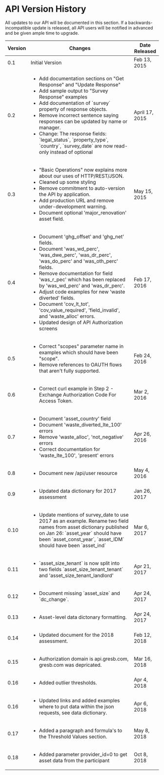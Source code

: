 # API Version History
All updates to our API will be documented in this section. If a backwards-incompatible update is released, all API users will be notified in advanced and be given ample time to upgrade.


<table>
  <thead>
    <tr>
      <th>Version</th>
      <th>Changes</th>
      <th>Date Released</th>
    </tr>
  </thead>
  <tbody>
    <tr>
      <td>0.1</td>
      <td>Initial Version</td>
      <td>Feb 13, 2015</td>
    </tr>
    <tr>
      <td>0.2</td>
      <td>
        <ul>
          <li>Add documentation sections on "Get Response" and  "Update Response"</li>
          <li>Add sample output to "Survey Response" examples</li>
          <li>Add documentation of `survey` property of response objects.</li>
          <li>Remove incorrect sentence saying responses can be updated by name or manager.</li>
          <li>Change: The response fields: `legal_status`, `property_type`, `country`, `survey_date` are now read-only instead of optional</li>
        </td>
      <td>April 17, 2015</td>
    </tr>
    <tr>
      <td>0.3</td>
      <td>
        <ul>
          <li>"Basic Operations" now explains more about our uses of HTTP/REST/JSON.</li>
          <li>Cleaned up some styling</li>
          <li>Remove commitment to auto-version the API by application.</li>
          <li>Add production URL and remove under-development warning.</li>
          <li>Document optional 'major_renovation' asset field.</li>
        </td>
      <td>May 15, 2015</td>
    </tr>
    <tr>
      <td>0.4</td>
      <td>
        <ul>
          <li>Document 'ghg_offset' and 'ghg_net' fields.</li>
          <li>Document 'was_wd_perc', 'was_dwe_perc', 'was_dr_perc', 'was_do_perc' and 'was_oth_perc' fields.</li>
          <li>Remove documentation for field 'was_r_pec' which has been replaced by 'was_wd_perc' and 'was_dr_perc'.</li>
          <li>Adjust code examples for new 'waste diverted' fields.</li>
          <li>Document 'cov_lt_tot', 'cov_value_required', 'field_invalid', and 'waste_alloc' errors.</li>
          <li>Updated design of API Authorization screens</li>
        </td>
      <td>Feb 17, 2016</td>
    </tr>
    <tr>
      <td>0.5</td>
      <td>
        <ul>
          <li>Correct "scopes" parameter name in examples which should have been "scope".</li>
          <li>Remove references to OAUTH flows that aren't fully supported.</li>
        </td>
      <td>Feb 24, 2016</td>
    </tr>
    <tr>
      <td>0.6</td>
      <td>
        <ul>
          <li>Correct curl example in Step 2 - Exchange Authorization Code For Access Token.</li>
        </td>
      <td>Mar 2, 2016</td>
    </tr>
    <tr>
      <td>0.7</td>
      <td>
        <ul>
          <li>Document 'asset_country' field</li>
          <li>Document 'waste_diverted_lte_100' errors</li>
          <li>Remove 'waste_alloc', 'not_negative' errors</li>
          <li>Correct documentation for 'waste_lte_100', 'present' errors</li>
        </td>
      <td>Apr 26, 2016</td>
    </tr>
    <tr>
      <td>0.8</td>
      <td>
        <ul>
          <li>Document new /api/user resource</li>
        </td>
      <td>May 4, 2016</td>
    </tr>
    <tr>
      <td>0.9</td>
      <td>
        <ul>
          <li>Updated data dictionary for 2017 assessment</li>
        </td>
      <td>Jan 26, 2017</td>
    </tr>
    <tr>
      <td>0.10</td>
      <td>
        <ul>
          <li>
            Update mentions of survey_date to use 2017 as an example. Rename two field names
            from asset dictionary published on Jan 26:
               `asset_year` should have been `asset_const_year`,
               `asset_IDM` should have been `asset_ind`
          </li>
        </td>
      <td>Mar 6, 2017</td>
    </tr>
    <tr>
      <td>0.11</td>
      <td>
        <ul>
          <li>
            `asset_size_tenant` is now split into two fields `asset_size_tenant_tenant` and 'asset_size_tenant_landlord'
          </li>
        </td>
      <td>Apr 21, 2017</td>
    </tr>
    <tr>
      <td>0.12</td>
      <td>
        <ul>
          <li>
            Document missing `asset_size` and `dc_change`.
          </li>
        </td>
      <td>Apr 24, 2017</td>
    </tr>
    <tr>
      <td>0.13</td>
      <td>
        <ul>
          <li>
            Asset-level data dictonary formatting.
          </li>
        </td>
      <td>Apr 24, 2017</td>
    </tr>
    <tr>
      <td>0.14</td>
      <td>
        <ul>
          <li>
            Updated document for the 2018 assessment.
          </li>
        </td>
      <td>Feb 12, 2018</td>
    </tr>
    <tr>
      <td>0.15</td>
      <td>
        <ul>
          <li>
            Authorization domain is api.gresb.com, gresb.com was depricated.
          </li>
        </td>
      <td>Mar 16, 2018</td>
    </tr>
    <tr>
      <td>0.16</td>
      <td>
        <ul>
          <li>
            Added outlier thresholds.
          </li>
        </td>
      <td>Apr 4, 2018</td>
    </tr>
    <tr>
      <td>0.16</td>
      <td>
        <ul>
          <li>
            Updated links and added examples where to put data within the json requests, see data dictionary.
          </li>
        </td>
      <td>Apr 6, 2018</td>
    </tr>
    <tr>
      <td>0.17</td>
      <td>
        <ul>
          <li>
            Added a paragraph and formula's to the Threshold Values section.
          </li>
        </td>
      <td>May 8, 2018</td>
    </tr>
    <tr>
      <td>0.18</td>
      <td>
        <ul>
          <li>
            Added parameter provider_id=0 to get asset data from the participant
          </li>
        </td>
      <td>Oct 8, 2018</td>
    </tr>
  </tbody>
</table>
